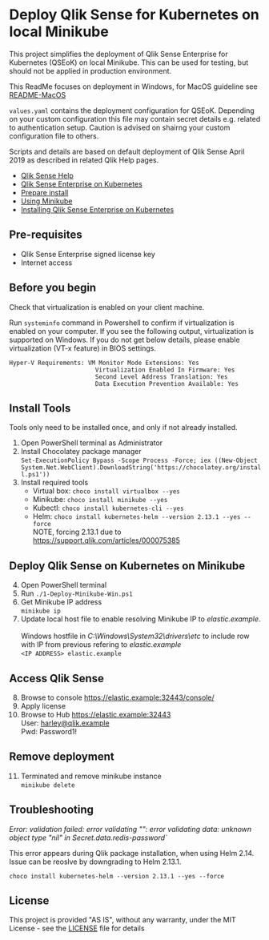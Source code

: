 # Deploy Qlik Sense for Kubernetes on local Minikube

This project simplifies the deployment of Qlik Sense Enterprise for Kubernetes (QSEoK) on local Minikube. This can be used for testing, but should not be applied in production environment. 

This ReadMe focuses on deployment in Windows, for MacOS guideline see [README-MacOS](README-MacOS.md)

`values.yaml` contains the deployment configuration for QSEoK. Depending on your custom configuration this file may contain secret details e.g. related to authentication setup. Caution is advised on shairng your custom configuration file to others. 

Scripts and details are based on default deployment of Qlik Sense April 2019 as described in related Qlik Help pages.

* [Qlik Sense Help](https://help.qlik.com/en-US/sense/Content/Sense_Helpsites/Home.htm)
* [Qlik Sense Enterprise on Kubernetes](https://help.qlik.com/en-US/sense/Subsystems/PlanningQlikSenseDeployments/Content/Sense_Deployment/Deploying-Qlik-Sense-multi-cloud-Efe.htm)
* [Prepare install](https://help.qlik.com/en-US/sense/Subsystems/PlanningQlikSenseDeployments/Content/Sense_Deployment/Preparing-Qlik-Sense-multi-cloud-Efe.htm)
* [Using Minikube](https://help.qlik.com/en-US/sense/Subsystems/PlanningQlikSenseDeployments/Content/Sense_Deployment/using-minikube-qseok.htm)
* [Installing Qlik Sense Enterprise on Kubernetes](https://help.qlik.com/en-US/sense/Subsystems/PlanningQlikSenseDeployments/Content/Sense_Deployment/Installing-Qlik-Sense-multi-cloud-Efe.htm)

## Pre-requisites

- Qlik Sense Enterprise signed license key
- Internet access

## Before you begin 

Check that virtualization is enabled on your client machine. 

Run `systeminfo` command in Powershell to confirm if virtualization is enabled on your computer. 
If you see the following output, virtualization is supported on Windows.
If you do not get below details, please enable virtualization (VT-x feature) in BIOS settings. 
```
Hyper-V Requirements: VM Monitor Mode Extensions: Yes
                        Virtualization Enabled In Firmware: Yes
                        Second Level Address Translation: Yes
                        Data Execution Prevention Available: Yes
```                          

## Install Tools

Tools only need to be installed once, and only if not already installed. 

1. Open PowerShell terminal as Administrator 
1. Install Chocolatey package manager <br/>
    `Set-ExecutionPolicy Bypass -Scope Process -Force; iex ((New-Object System.Net.WebClient).DownloadString('https://chocolatey.org/install.ps1'))`
1. Install required tools
    * Virtual box: `choco install virtualbox --yes`
    * Minikube: `choco install minikube --yes`
    * Kubectl: `choco install kubernetes-cli --yes`
    * Helm: `choco install kubernetes-helm --version 2.13.1 --yes --force`
    <br/>NOTE, forcing 2.13.1 due to https://support.qlik.com/articles/000075385

## Deploy Qlik Sense on Kubernetes on Minikube

4. Open PowerShell terminal
1. Run `./1-Deploy-Minikube-Win.ps1`
1. Get Minikube IP address<br/> `minikube ip`
1. Update local host file to enable resolving Minikube IP to *elastic.example*.  
<br/>Windows hostfile in *C:\Windows\System32\drivers\etc* to include row with IP from previous refering to *elastic.example*  <br /> `<IP ADDRESS> elastic.example` 

## Access Qlik Sense

8. Browse to console https://elastic.example:32443/console/
1. Apply license
1. Browse to Hub https://elastic.example:32443
    <br/>User: harley@qlik.example
    <br/>Pwd: Password1!

## Remove deployment

11. Terminated and remove minikube instance <br /> `minikube delete`

## Troubleshooting

*Error: validation failed: error validating "": error validating data: unknown object type "nil" in Secret.data.redis-password`*

This error appears during Qlik package installation, when using Helm 2.14. Issue can be reoslve by downgrading to Helm 2.13.1. <br />

`choco install kubernetes-helm --version 2.13.1 --yes --force`

## License

This project is provided "AS IS", without any warranty, under the MIT License - see the [LICENSE](LICENSE) file for details

